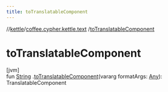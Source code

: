 ```yaml
---
title: toTranslatableComponent
---
```

//[kettle](../../index.html)/[coffee.cypher.kettle.text](index.html)
/[toTranslatableComponent](to-translatable-component.html)

# toTranslatableComponent

[jvm]\
fun [String](https://kotlinlang.org/api/latest/jvm/stdlib/kotlin/-string/index.html)
.[toTranslatableComponent](to-translatable-component.html)(vararg
formatArgs: [Any](https://kotlinlang.org/api/latest/jvm/stdlib/kotlin/-any/index.html)):
TranslatableComponent




